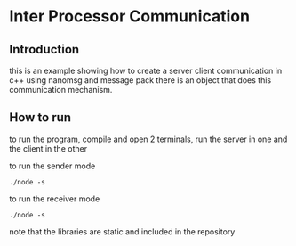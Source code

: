 # Inter Processor Communication

## Introduction
this is an example showing how to create a server client communication in c++ using nanomsg and message pack
there is an object that does this communication mechanism.

## How to run
to run the program, compile and open 2 terminals, run the server in one and the client in the other

to run the sender mode
	
	./node -s 

to run the receiver mode

	./node -s

note that the libraries are static and included in the repository
